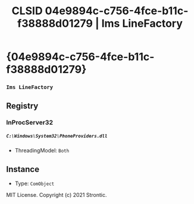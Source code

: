 ﻿---
title: "CLSID 04e9894c-c756-4fce-b11c-f38888d01279 | Ims LineFactory"
excerpt: What is COM-Object CLSID 04e9894c-c756-4fce-b11c-f38888d01279?
---

# {04e9894c-c756-4fce-b11c-f38888d01279}

### `Ims LineFactory`

## Registry


### InProcServer32

##### `C:\Windows\System32\PhoneProviders.dll`
* ThreadingModel: `Both`

## Instance

* Type: `ComObject`

MIT License. Copyright (c) 2021 Strontic.


